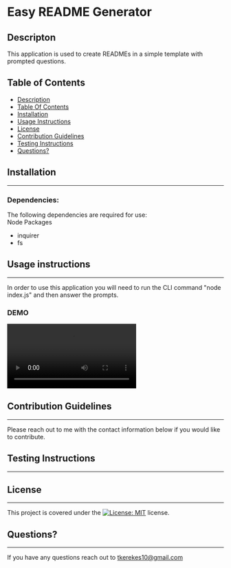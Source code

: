 # Easy README Generator

  ## Descripton
  
  This application is used to create READMEs in a simple template with prompted questions.

  ## Table of Contents

  * [Description](#Description)
  * [Table Of Contents](#table-of-contents)
  * [Installation](#Installation)
  * [Usage Instructions](#usage-instructions)
  * [License](#License)
  * [Contribution Guidelines](#contribution-guidelines)
  * [Testing Instructions](#testing-instructions)
  * [Questions?](#questions)
    
  ## Installation

  ***
      
  ### Dependencies:  
  The following dependencies are required for use:  
  Node Packages
 * inquirer
 * fs
  
  ##  Usage instructions  
***
    
  In order to use this application you will need to run the CLI command "node index.js" and then answer the prompts. 
  
  ### DEMO
  ![caption](/Easy-README-DEMO.mp4)
    
  ##  Contribution Guidelines  
***
    
  Please reach out to me with the contact information below if you would like to contribute.
    
  ##  Testing Instructions  
  ***
    
    
    
  ##  License
  ***
      
  This project is covered under the [![License: MIT](https://img.shields.io/badge/License-MIT-yellow.svg)](https://opensource.org/licenses/MIT) license.  
    
    
  ##  Questions?  
  ***
  
  If you have any questions reach out to tkerekes10@gmail.com


  
